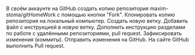 
В своём аккаунте на GitHub создать копию репозитория maxim-stoma/gitHomeWork с помощью кнопки "Fork".
Клонировать копию репозитория на локальный компьютер.
Создать новую ветку.
Добавить файл с инструкцией в новую ветку.
Дополнить инструкцию разделами по работе с удалёнными репозиториями, pull request.
Зафиксировать изменения (коммиты).
Отправить изменения на GitHub.
На сайте GitHub выполнить Pull request.